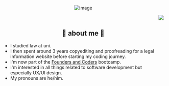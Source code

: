 <div align="center">

![image](https://user-images.githubusercontent.com/104517597/196558418-63fd2583-c9ac-48a2-a5b4-c37652ba1566.png)

<div align="right">

[<img src="https://img.shields.io/badge/LinkedIn-0077B5?style=for-the-badge&logo=linkedin&logoColor=white">](https://www.linkedin.com/in/derek-lo-ltl/)

</div>

</div>

<div align="center"> 

## :see_no_evil: about me :see_no_evil:

</div>

* I studied law at uni.
* I then spent around 3 years copyediting and proofreading for a legal information website before starting my coding journey.
* I'm now part of the [Founders and Coders](https://www.foundersandcoders.com/) bootcamp.
* I'm interested in all things related to software development but especially UX/UI design.
* My pronouns are he/him.


<!--
**LL835/LL835** is a ✨ _special_ ✨ repository because its `README.md` (this file) appears on your GitHub profile.

Here are some ideas to get you started:

- 🔭 I’m currently working on ...
- 🌱 I’m currently learning ...
- 👯 I’m looking to collaborate on ...
- 🤔 I’m looking for help with ...
- 💬 Ask me about ...
- 📫 How to reach me: ...
- 😄 Pronouns: ...
- ⚡ Fun fact: ...
-->
